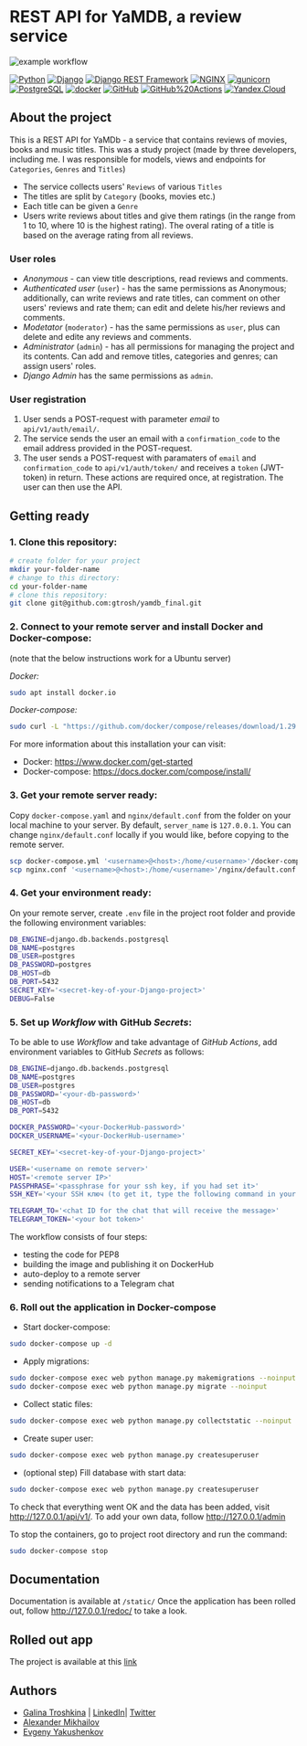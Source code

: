 # REST API for YaMDB, a review service

![example workflow](https://github.com/gtrosh/yamdb_final/actions/workflows/yamdb_workflow.yml/badge.svg)

[![Python](https://img.shields.io/badge/-Python-464646??style=flat-square&logo=Python)](https://www.python.org/)
[![Django](https://img.shields.io/badge/-Django-464646??style=flat-square&logo=Django)](https://www.djangoproject.com/)
[![Django REST Framework](https://img.shields.io/badge/-Django%20REST%20Framework-464646?style=flat-square&logo=Django%20REST%20Framework)](https://www.django-rest-framework.org/)
[![NGINX](https://img.shields.io/badge/-NGINX-464646??style=flat-square&logo=NGINX)](https://nginx.org/ru/)
[![gunicorn](https://img.shields.io/badge/-gunicorn-464646?style=flat-square&logo=gunicorn)](https://gunicorn.org/)
[![PostgreSQL](https://img.shields.io/badge/-PostgreSQL-464646??style=flat-square&logo=PostgreSQL)](https://www.postgresql.org/)
[![docker](https://img.shields.io/badge/-Docker-464646??style=flat-square&logo=docker)](https://www.docker.com/)
[![GitHub](https://img.shields.io/badge/-GitHub-464646??style=flat-square&logo=GitHub)](https://github.com/)
[![GitHub%20Actions](https://img.shields.io/badge/-GitHub%20Actions-464646??style=flat-square&logo=GitHub%20actions)](https://github.com/features/actions)
[![Yandex.Cloud](https://img.shields.io/badge/-Yandex.Cloud-464646?style=flat-square&logo=Yandex.Cloud)](https://cloud.yandex.ru/)

## About the project
This is a REST API for YaMDb - a service that contains reviews of movies, books and music titles. This was a study project (made by three developers, including me. I was responsible for models, views and endpoints for `Categories`, `Genres` and `Titles`) 

- The service collects users' `Reviews` of various `Titles`
- The titles are split by `Category` (books, movies etc.)
- Each title can be given a `Genre`
- Users write reviews about titles and give them ratings (in the range from 1 to 10, where 10 is the highest rating). The overal rating of a title is based on the average rating from all reviews.

### User roles
- *Anonymous* - can view title descriptions, read reviews and comments.
- *Authenticated user* (`user`) - has the same permissions as Anonymous; additionally, can write reviews and rate titles, can comment on other users' reviews and rate them; can edit and delete his/her reviews and comments.
- *Modetator* (`moderator`) - has the same permissions as `user`, plus can delete and edite any reviews and comments.
- *Administrator* (`admin`) - has all permissions for managing the project and its contents. Can add and remove titles, categories and genres; can assign users' roles.
- *Django Admin* has the same permissions as `admin`.

### User registration
1. User sends a POST-request with parameter *email* to `api/v1/auth/email/`.
2. The service sends the user an email with a `confirmation_code` to the email address provided in the POST-request.
3. The user sends a POST-request with paramaters of `email` and `confirmation_code` to `api/v1/auth/token/` and receives a `token` (JWT-token) in return.
These actions are required once, at registration. The user can then use the API.

## Getting ready

### 1. Clone this repository:
```bash
# create folder for your project
mkdir your-folder-name
# change to this directory:
cd your-folder-name
# clone this repository:
git clone git@github.com:gtrosh/yamdb_final.git
```
### 2. Connect to your remote server and install Docker and Docker-compose: 
(note that the below instructions work for a Ubuntu server)

*Docker:*
```bash
sudo apt install docker.io
```
*Docker-compose:*
```bash
sudo curl -L "https://github.com/docker/compose/releases/download/1.29.2/docker-compose-$(uname -s)-$(uname -m)" -o /usr/local/bin/docker-compose
```
For more information about this installation your can visit:
- Docker: https://www.docker.com/get-started
- Docker-compose: https://docs.docker.com/compose/install/

### 3. Get your remote server ready: 

Copy `docker-compose.yaml` and `nginx/default.conf` from the folder on your local machine to your server. By default, `server_name` is `127.0.0.1`. You can change `nginx/default.conf` locally if you would like, before copying to the remote server.
```bash
scp docker-compose.yml '<username>@<host>:/home/<username>'/docker-compose.yml
scp nginx.conf '<username>@<host>:/home/<username>'/nginx/default.conf
```
### 4. Get your environment ready:

On your remote server, create `.env` file in the project root folder and provide the following environment variables:
```bash
DB_ENGINE=django.db.backends.postgresql
DB_NAME=postgres
DB_USER=postgres
DB_PASSWORD=postgres
DB_HOST=db
DB_PORT=5432
SECRET_KEY='<secret-key-of-your-Django-project>'
DEBUG=False
```
### 5. Set up *Workflow* with GitHub *Secrets*:

To be able to use *Workflow* and take advantage of *GitHub Actions*, add environment variables to GitHub *Secrets* as follows:
```bash
DB_ENGINE=django.db.backends.postgresql
DB_NAME=postgres
DB_USER=postgres
DB_PASSWORD='<your-db-password>'
DB_HOST=db
DB_PORT=5432

DOCKER_PASSWORD='<your-DockerHub-password>'
DOCKER_USERNAME='<your-DockerHub-username>'

SECRET_KEY='<secret-key-of-your-Django-project>'

USER='<username on remote server>'
HOST='<remote server IP>'
PASSPHRASE='<passphrase for your ssh key, if you had set it>'
SSH_KEY='<your SSH ключ (to get it, type the following command in your terminal: cat ~/.ssh/id_rsa)>'

TELEGRAM_TO='<chat ID for the chat that will receive the message>'
TELEGRAM_TOKEN='<your bot token>'
```
The workflow consists of four steps:
- testing the code for PEP8
- building the image and publishing it on DockerHub
- auto-deploy to a remote server
- sending notifications to a Telegram chat

### 6. Roll out the application in Docker-compose

- Start docker-compose:
```bash
sudo docker-compose up -d
```
- Apply migrations:
```bash
sudo docker-compose exec web python manage.py makemigrations --noinput
sudo docker-compose exec web python manage.py migrate --noinput
```
- Collect static files:
```bash
sudo docker-compose exec web python manage.py collectstatic --noinput
```
- Create super user:
```bash
sudo docker-compose exec web python manage.py createsuperuser
```
- (optional step) Fill database with start data:
```bash
sudo docker-compose exec web python manage.py createsuperuser
```
To check that everything went OK and the data has been added, visit http://127.0.0.1/api/v1/. To add your own data, follow http://127.0.0.1/admin

To stop the containers, go to project root directory and run the command:
```bash
sudo docker-compose stop
```
## Documentation
Documentation is available at `/static/`
Once the application has been rolled out, follow http://127.0.0.1/redoc/ to take a look.

## Rolled out app
The project is available at this [link](http://http://178.154.198.178/api/v1/)

## Authors
- [Galina Troshkina](https://github.com/gtrosh) | [LinkedIn](https://www.linkedin.com/in/galina-troshkina-87683831)| [Twitter](https://twitter.com/LinaTrosh)
- [Alexander Mikhailov](https://github.com/Sasha-Mikhailov)
- [Evgeny Yakushenkov](https://github.com/Trvg51)

